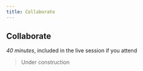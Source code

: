 ```yaml
---
title: Collaborate
---
```


## Collaborate
*40 minutes*, included in the live session if you attend

> Under construction

